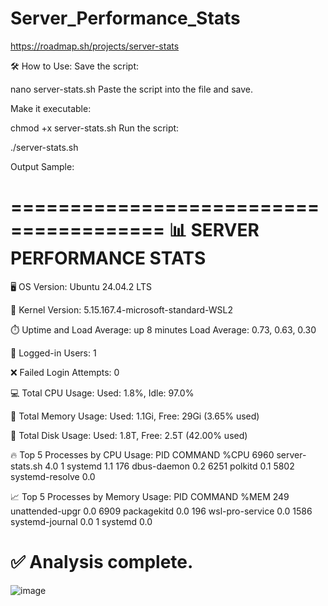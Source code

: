 # Server_Performance_Stats
https://roadmap.sh/projects/server-stats

🛠️ How to Use:
Save the script:

nano server-stats.sh
Paste the script into the file and save.

Make it executable:

chmod +x server-stats.sh
Run the script:

./server-stats.sh

Output Sample:

=======================================
📊 SERVER PERFORMANCE STATS
=======================================

🖥️ OS Version:
Ubuntu 24.04.2 LTS

🔧 Kernel Version:
5.15.167.4-microsoft-standard-WSL2

⏱️ Uptime and Load Average:
up 8 minutes
Load Average: 0.73, 0.63, 0.30

👥 Logged-in Users:
1

❌ Failed Login Attempts:
0

💻 Total CPU Usage:
Used: 1.8%, Idle: 97.0%

🧠 Total Memory Usage:
Used: 1.1Gi, Free: 29Gi (3.65% used)

💾 Total Disk Usage:
Used: 1.8T, Free: 2.5T (42.00% used)

🔥 Top 5 Processes by CPU Usage:
    PID COMMAND         %CPU
   6960 server-stats.sh  4.0
      1 systemd          1.1
    176 dbus-daemon      0.2
   6251 polkitd          0.1
   5802 systemd-resolve  0.0

📈 Top 5 Processes by Memory Usage:
    PID COMMAND         %MEM
    249 unattended-upgr  0.0
   6909 packagekitd      0.0
    196 wsl-pro-service  0.0
   1586 systemd-journal  0.0
      1 systemd          0.0

✅ Analysis complete.
=======================================

![image](https://github.com/user-attachments/assets/b40cd50a-a3a4-409b-8dc8-f7e0abfd78b9)
